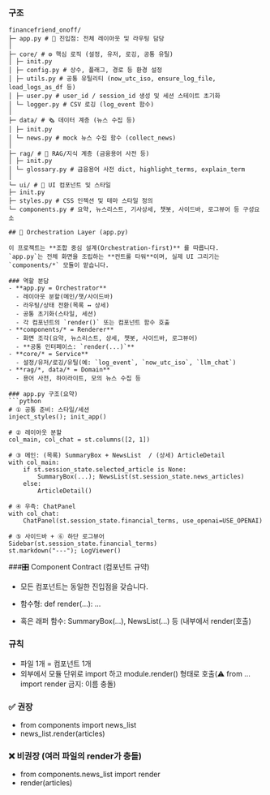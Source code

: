 ### 구조
```
financefriend_onoff/
├─ app.py # 🎯 진입점: 전체 레이아웃 및 라우팅 담당
│
├─ core/ # ⚙️ 핵심 로직 (설정, 유저, 로깅, 공통 유틸)
│ ├─ init.py
│ ├─ config.py # 상수, 플래그, 경로 등 환경 설정
│ ├─ utils.py # 공통 유틸리티 (now_utc_iso, ensure_log_file, load_logs_as_df 등)
│ ├─ user.py # user_id / session_id 생성 및 세션 스테이트 초기화
│ └─ logger.py # CSV 로깅 (log_event 함수)
│
├─ data/ # 🗞️ 데이터 계층 (뉴스 수집 등)
│ ├─ init.py
│ └─ news.py # mock 뉴스 수집 함수 (collect_news)
│
├─ rag/ # 🧠 RAG/지식 계층 (금융용어 사전 등)
│ ├─ init.py
│ └─ glossary.py # 금융용어 사전 dict, highlight_terms, explain_term
│
└─ ui/ # 💬 UI 컴포넌트 및 스타일
├─ init.py
├─ styles.py # CSS 인젝션 및 테마 스타일 정의
└─ components.py # 요약, 뉴스리스트, 기사상세, 챗봇, 사이드바, 로그뷰어 등 구성요소
```

```
## 🧩 Orchestration Layer (app.py)

이 프로젝트는 **조합 중심 설계(Orchestration-first)** 를 따릅니다.  
`app.py`는 전체 화면을 조립하는 **컨트롤 타워**이며, 실제 UI 그리기는 `components/*` 모듈이 맡습니다.

### 역할 분담
- **app.py = Orchestrator**
  - 레이아웃 분할(메인/챗/사이드바)
  - 라우팅/상태 전환(목록 ↔ 상세)
  - 공통 초기화(스타일, 세션)
  - 각 컴포넌트의 `render()` 또는 컴포넌트 함수 호출
- **components/* = Renderer**
  - 화면 조각(요약, 뉴스리스트, 상세, 챗봇, 사이드바, 로그뷰어)
  - **공통 인터페이스: `render(...)`**
- **core/* = Service**
  - 설정/유저/로깅/유틸(예: `log_event`, `now_utc_iso`, `llm_chat`)
- **rag/*, data/* = Domain**
  - 용어 사전, 하이라이트, 모의 뉴스 수집 등

### app.py 구조(요약)
```python
# ① 공통 준비: 스타일/세션
inject_styles(); init_app()

# ② 레이아웃 분할
col_main, col_chat = st.columns([2, 1])

# ③ 메인: (목록) SummaryBox + NewsList  / (상세) ArticleDetail
with col_main:
    if st.session_state.selected_article is None:
        SummaryBox(...); NewsList(st.session_state.news_articles)
    else:
        ArticleDetail()

# ④ 우측: ChatPanel
with col_chat:
    ChatPanel(st.session_state.financial_terms, use_openai=USE_OPENAI)

# ⑤ 사이드바 + ⑥ 하단 로그뷰어
Sidebar(st.session_state.financial_terms)
st.markdown("---"); LogViewer()
```

###🎛️ Component Contract (컴포넌트 규약)

- 모든 컴포넌트는 동일한 진입점을 갖습니다.

- 함수형: def render(...): ...

- 혹은 래퍼 함수: SummaryBox(...), NewsList(...) 등 (내부에서 render(호출)

### 규칙
- 파일 1개 = 컴포넌트 1개
- 외부에서 모듈 단위로 import 하고 module.render() 형태로 호출(⚠️ from ... import render 금지: 이름 충돌)

### ✅ 권장
- from components import news_list
- news_list.render(articles)

### ❌ 비권장 (여러 파일의 render가 충돌)
- from components.news_list import render
- render(articles)